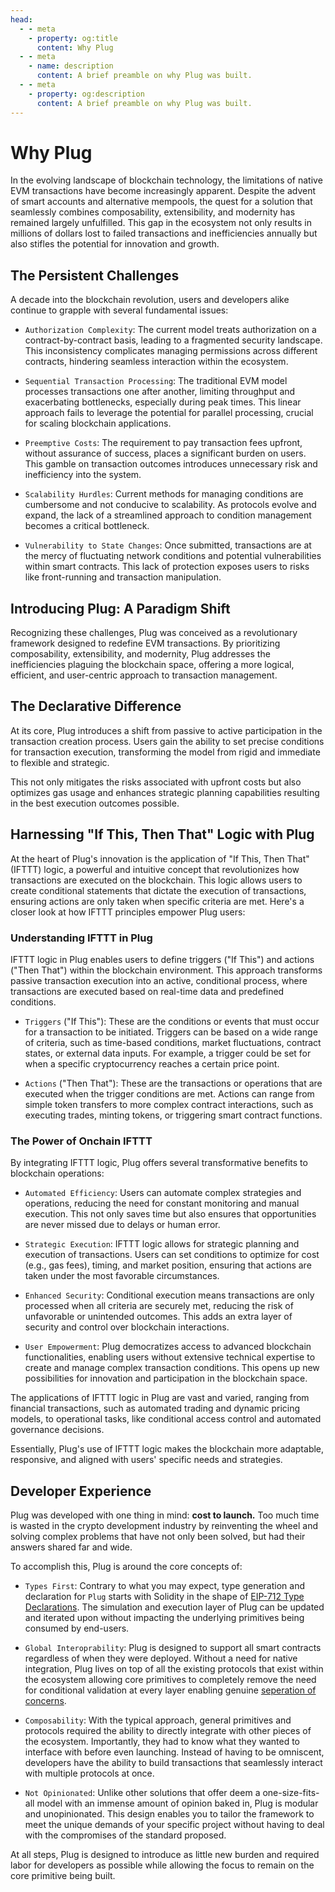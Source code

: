 ```yaml
---
head:
  - - meta
    - property: og:title
      content: Why Plug
  - - meta
    - name: description
      content: A brief preamble on why Plug was built.
  - - meta
    - property: og:description
      content: A brief preamble on why Plug was built.
---
```


# Why Plug

In the evolving landscape of blockchain technology, the limitations of native EVM transactions have become increasingly apparent. Despite the advent of smart accounts and alternative mempools, the quest for a solution that seamlessly combines composability, extensibility, and modernity has remained largely unfulfilled. This gap in the ecosystem not only results in millions of dollars lost to failed transactions and inefficiencies annually but also stifles the potential for innovation and growth.

## The Persistent Challenges

A decade into the blockchain revolution, users and developers alike continue to grapple with several fundamental issues:

- `Authorization Complexity`: The current model treats authorization on a contract-by-contract basis, leading to a fragmented security landscape. This inconsistency complicates managing permissions across different contracts, hindering seamless interaction within the ecosystem.

- `Sequential Transaction Processing`: The traditional EVM model processes transactions one after another, limiting throughput and exacerbating bottlenecks, especially during peak times. This linear approach fails to leverage the potential for parallel processing, crucial for scaling blockchain applications.

- `Preemptive Costs`: The requirement to pay transaction fees upfront, without assurance of success, places a significant burden on users. This gamble on transaction outcomes introduces unnecessary risk and inefficiency into the system.

- `Scalability Hurdles`: Current methods for managing conditions are cumbersome and not conducive to scalability. As protocols evolve and expand, the lack of a streamlined approach to condition management becomes a critical bottleneck.

- `Vulnerability to State Changes`: Once submitted, transactions are at the mercy of fluctuating network conditions and potential vulnerabilities within smart contracts. This lack of protection exposes users to risks like front-running and transaction manipulation.

## Introducing Plug: A Paradigm Shift

Recognizing these challenges, Plug was conceived as a revolutionary framework designed to redefine EVM transactions. By prioritizing composability, extensibility, and modernity, Plug addresses the inefficiencies plaguing the blockchain space, offering a more logical, efficient, and user-centric approach to transaction management.

## The Declarative Difference

At its core, Plug introduces a shift from passive to active participation in the transaction creation process. Users gain the ability to set precise conditions for transaction execution, transforming the model from rigid and immediate to flexible and strategic.

This not only mitigates the risks associated with upfront costs but also optimizes gas usage and enhances strategic planning capabilities resulting in the best execution outcomes possible.

## Harnessing "If This, Then That" Logic with Plug

At the heart of Plug's innovation is the application of "If This, Then That" (IFTTT) logic, a powerful and intuitive concept that revolutionizes how transactions are executed on the blockchain. This logic allows users to create conditional statements that dictate the execution of transactions, ensuring actions are only taken when specific criteria are met. Here's a closer look at how IFTTT principles empower Plug users:

### Understanding IFTTT in Plug

IFTTT logic in Plug enables users to define triggers ("If This") and actions ("Then That") within the blockchain environment. This approach transforms passive transaction execution into an active, conditional process, where transactions are executed based on real-time data and predefined conditions.

- `Triggers` ("If This"): These are the conditions or events that must occur for a transaction to be initiated. Triggers can be based on a wide range of criteria, such as time-based conditions, market fluctuations, contract states, or external data inputs. For example, a trigger could be set for when a specific cryptocurrency reaches a certain price point.

- `Actions` ("Then That"): These are the transactions or operations that are executed when the trigger conditions are met. Actions can range from simple token transfers to more complex contract interactions, such as executing trades, minting tokens, or triggering smart contract functions.

### The Power of Onchain IFTTT

By integrating IFTTT logic, Plug offers several transformative benefits to blockchain operations:

- `Automated Efficiency`: Users can automate complex strategies and operations, reducing the need for constant monitoring and manual execution. This not only saves time but also ensures that opportunities are never missed due to delays or human error.

- `Strategic Execution`: IFTTT logic allows for strategic planning and execution of transactions. Users can set conditions to optimize for cost (e.g., gas fees), timing, and market position, ensuring that actions are taken under the most favorable circumstances.

- `Enhanced Security`: Conditional execution means transactions are only processed when all criteria are securely met, reducing the risk of unfavorable or unintended outcomes. This adds an extra layer of security and control over blockchain interactions.

- `User Empowerment`: Plug democratizes access to advanced blockchain functionalities, enabling users without extensive technical expertise to create and manage complex transaction conditions. This opens up new possibilities for innovation and participation in the blockchain space.

The applications of IFTTT logic in Plug are vast and varied, ranging from financial transactions, such as automated trading and dynamic pricing models, to operational tasks, like conditional access control and automated governance decisions.

Essentially, Plug's use of IFTTT logic makes the blockchain more adaptable, responsive, and aligned with users' specific needs and strategies.

## Developer Experience

Plug was developed with one thing in mind: **cost to launch.** Too much time is wasted in the crypto development industry by reinventing the wheel and solving complex problems that have not only been solved, but had their answers shared far and wide.

To accomplish this, Plug is around the core concepts of:

- `Types First`: Contrary to what you may expect, type generation and declaration for `Plug` starts with Solidity in the shape of [EIP-712 Type Declarations](https://eips.ethereum.org/EIPS/eip-712#definition-of-hashstruct). The simulation and execution layer of Plug can be updated and iterated upon without impacting the underlying primitives being consumed by end-users.

- `Global Interoprability`: Plug is designed to support all smart contracts regardless of when they were deployed. Without a need for native integration, Plug lives on top of all the existing protocols that exist within the ecosystem allowing core primitives to completely remove the need for conditional validation at every layer enabling genuine [seperation of concerns](https://en.wikipedia.org/wiki/Separation_of_concerns).

- `Composability`: With the typical approach, general primitives and protocols required the ability to directly integrate with other pieces of the ecosystem. Importantly, they had to know what they wanted to interface with before even launching. Instead of having to be omniscent, developers have the ability to build transactions that seamlessly interact with multiple protocols at once.

- `Not Opinionated`: Unlike other solutions that offer deem a one-size-fits-all model with an immense amount of opinion baked in, Plug is modular and unopinionated. This design enables you to tailor the framework to meet the unique demands of your specific project without having to deal with the compromises of the standard proposed.

At all steps, Plug is designed to introduce as little new burden and required labor for developers as possible while allowing the focus to remain on the core primitive being built.
